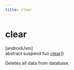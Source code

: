 ```yaml
---
title: clear
---
```



# clear



[androidJvm]\
abstract suspend fun [clear](clear.html)()



Deletes all data from database.




